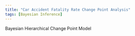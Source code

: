 ```yaml
---
title: "Car Accident Fatality Rate Change Point Analysis"
tags: [Bayesian Inference]
---
```


Bayesian Hierarchical Change Point Model